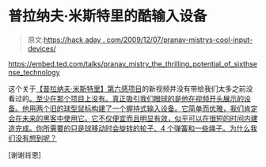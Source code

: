 # 普拉纳夫·米斯特里的酷输入设备

> 原文:[https://hack aday . com/2009/12/07/pranav-mistrys-cool-input-devices/](https://hackaday.com/2009/12/07/pranav-mistrys-cool-input-devices/)

<https://embed.ted.com/talks/pranav_mistry_the_thrilling_potential_of_sixthsense_technology>

<p>这个关于<a href="http://www.ted.com/talks/pranav_mistry_the_thrilling_potential_of_sixthsense_technology.html" target="_blank">【普拉纳夫·米斯特里】第六感项目</a>的新视频并没有带给我们太多之前没看过的<a href="http://hackaday.com/?s=sixth+sense">。至少在那个项目上没有。真正吸引我们眼球的是他在视频开头展示的设备。他用两个旧的球型鼠标构建了一个握持式输入设备。它简单而优雅，我们肯定会在未来的黑客中使用它。它不仅便宜而且明显有效，似乎可以在很短的时间内建造完成。你所需要的只是球移动时会旋转的轮子、4 个弹簧和一些绳子。为什么我们没有想到呢？</a></p> <p>[谢谢肖恩]</p> </body> </html>